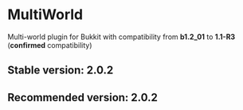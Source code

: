 # MultiWorld
Multi-world plugin for Bukkit with compatibility from **b1.2_01** to **1.1-R3** (**__confirmed__** compatibility)

## Stable version: 2.0.2

## Recommended version: 2.0.2